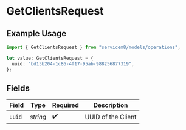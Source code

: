 # GetClientsRequest

## Example Usage

```typescript
import { GetClientsRequest } from "servicem8/models/operations";

let value: GetClientsRequest = {
  uuid: "bd13b204-1c86-4f17-95ab-988256877319",
};
```

## Fields

| Field              | Type               | Required           | Description        |
| ------------------ | ------------------ | ------------------ | ------------------ |
| `uuid`             | *string*           | :heavy_check_mark: | UUID of the Client |